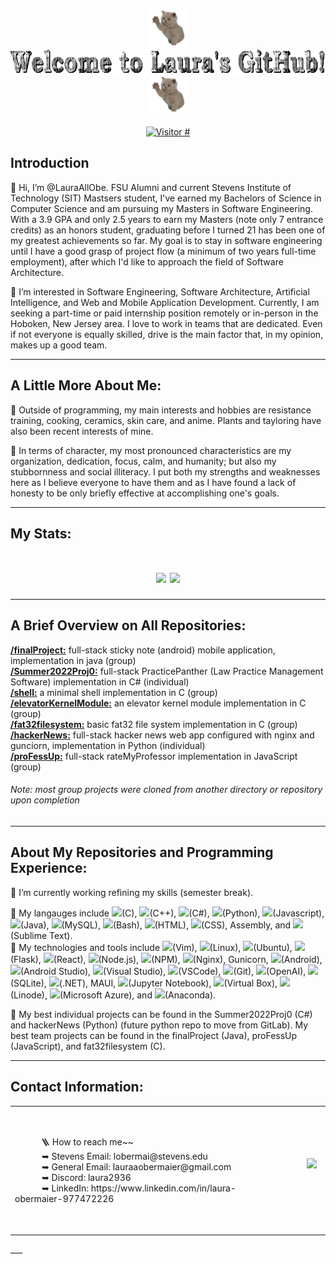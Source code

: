 <div align="center" valign="center"><img src="https://github.com/LauraAllObe/LauraAllObe/blob/main/wavingCat.gif" width="60" height="60" /><img src="https://github.com/LauraAllObe/LauraAllObe/blob/main/welcomeMessage.gif" height="40" /><img src="https://github.com/LauraAllObe/LauraAllObe/blob/main/wavingCat.gif" width="60" height="60" /></div>  
&nbsp;
<div align="center" valign="center" ><a href="https://hits.sh/github.com/LauraAllObe/hits/"><img alt="Visitor #" src="https://hits.sh/github.com/LauraAllObe/hits.svg?color=e6ddd8"/></a></div>

## Introduction
🐌 Hi, I’m @LauraAllObe. FSU Alumni and current Stevens Institute of Technology (SIT) Mastsers student, I've earned my 
Bachelors of Science in Computer Science and am pursuing my Masters in Software Engineering. With a 3.9 GPA and only 
2.5 years to earn my Masters (note only 7 entrance credits) as an honors student, graduating before I turned 21 has been
one of my greatest achievements so far. My goal is to stay in software engineering until I have a good grasp of project 
flow (a minimum of two years full-time employment), after which I'd like to approach the field of Software Architecture.

🎻 I’m interested in Software Engineering, Software Architecture, Artificial Intelligence, and Web and Mobile Application
Development. Currently, I am seeking a part-time or paid internship position remotely or in-person in the Hoboken, 
New Jersey area. I love to work in teams that are dedicated. Even if not everyone is equally skilled, drive is the main 
factor that, in my opinion, makes up a good team.
___
## A Little More About Me:
🧸 Outside of programming, my main interests and hobbies are resistance training, cooking, ceramics, skin care, and 
anime. Plants and tayloring have also been recent interests of mine. 

🍯 In terms of character, my most pronounced characteristics are my organization, dedication, focus, calm, and humanity;
but also my stubbornness and social illiteracy. I put both my strengths and weaknesses here as I believe everyone to have
them and as I have found a lack of honesty to be only briefly effective at accomplishing one's goals.
___
## My Stats:
<h1  align="center" valign="center"><img src="https://github-readme-stats.vercel.app/api?username=LauraAllObe&bg_color=e6ddd8&border_color=ab8c7b&text_color=997967&title_color=faf4e8&icon_color=faf4e8&show_icons=true&card_width=400" href="https://github.com/anuraghazra/github-readme-stats">
<img src="https://github-readme-stats.vercel.app/api/top-langs/?username=LauraAllObe&langs_count=5&bg_color=e6ddd8&border_color=ab8c7b&text_color=997967&title_color=faf4e8&card_width=580vw" href="https://github.com/anuraghazra/github-readme-stats" height="195"></h1>

___
## A Brief Overview on All Repositories:
**[/finalProject:](https://github.com/LauraAllObe/finalProject)** full-stack sticky note (android) mobile application, implementation in java (group)  
**[/Summer2022Proj0:](https://github.com/LauraAllObe/Summer2022Proj0)** full-stack PracticePanther (Law Practice Management Software) implementation in C# (individual)  
**[/shell:](https://github.com/LauraAllObe/shell)** a minimal shell implementation in C (group)  
**[/elevatorKernelModule:](https://github.com/LauraAllObe/elevatorKernelModule)** an elevator kernel module implementation in C (group)  
**[/fat32filesystem:](https://github.com/LauraAllObe/fat32filesystem)** basic fat32 file system implementation in C (group)  
**[/hackerNews:](https://github.com/LauraAllObe/hackerNews)** full-stack hacker news web app configured with nginx and gunciorn, implementation in Python (individual)  
**[/proFessUp:](https://github.com/LauraAllObe/proFessUp)** full-stack rateMyProfessor implementation in JavaScript (group)  
###### *Note: most group projects were cloned from another directory or repository upon completion*
___ 
## About My Repositories and Programming Experience:
🐻 I’m currently working refining my skills (semester break).

💼 My langauges include
<code><img height="12" src="https://cdn.jsdelivr.net/npm/simple-icons@3.12.2/icons/c.svg"></code>(C), 
<code><img height="12" src="https://cdn.jsdelivr.net/npm/simple-icons@3.12.2/icons/cplusplus.svg"></code>(C++), 
<code><img height="12" src="https://cdn.jsdelivr.net/npm/simple-icons@3.12.2/icons/csharp.svg"></code>(C#), 
<code><img height="12" src="https://cdn.jsdelivr.net/npm/simple-icons@3.12.2/icons/python.svg"></code>(Python), 
<code><img height="12" src="https://cdn.jsdelivr.net/npm/simple-icons@3.12.2/icons/javascript.svg"></code>(Javascript), 
<code><img height="12" src="https://cdn.jsdelivr.net/npm/simple-icons@3.12.2/icons/java.svg"></code>(Java), 
<code><img height="12" src="https://cdn.jsdelivr.net/npm/simple-icons@3.12.2/icons/mysql.svg"></code>(MySQL), 
<code><img height="12" src="https://cdn.jsdelivr.net/npm/simple-icons@3.12.2/icons/gnubash.svg"></code>(Bash), 
<code><img height="12" src="https://cdn.jsdelivr.net/npm/simple-icons@3.12.2/icons/html5.svg"></code>(HTML), 
<code><img height="12" src="https://cdn.jsdelivr.net/npm/simple-icons@3.12.2/icons/css3.svg"></code>(CSS), 
Assembly, and 
<code><img height="12" src="https://cdn.jsdelivr.net/npm/simple-icons@3.12.2/icons/sublimetext.svg"></code>(Sublime Text).  
💼 My technologies and tools include 
<code><img height="12" src="https://cdn.jsdelivr.net/npm/simple-icons@3.12.2/icons/vim.svg"></code>(Vim), 
<code><img height="12" src="https://cdn.jsdelivr.net/npm/simple-icons@3.12.2/icons/linux.svg"></code>(Linux), 
<code><img height="12" src="https://cdn.jsdelivr.net/npm/simple-icons@3.12.2/icons/ubuntu.svg"></code>(Ubuntu), 
<code><img height="12" src="https://www.vectorlogo.zone/logos/pocoo_flask/pocoo_flask-icon.svg"></code>(Flask), 
<code><img height="12" src="https://cdn.jsdelivr.net/npm/simple-icons@3.12.2/icons/react.svg"></code>(React), 
<code><img height="12" src="https://cdn.jsdelivr.net/npm/simple-icons@3.12.2/icons/node-dot-js.svg"></code>(Node.js), 
<code><img height="12" src="https://cdn.jsdelivr.net/npm/simple-icons@3.12.2/icons/npm.svg"></code>(NPM), 
<code><img height="12" src="https://cdn.jsdelivr.net/npm/simple-icons@3.12.2/icons/nginx.svg"></code>(Nginx), 
Gunicorn, 
<code><img height="12" src="https://cdn.jsdelivr.net/npm/simple-icons@3.12.2/icons/android.svg"></code>(Android), 
<code><img height="12" src="https://cdn.jsdelivr.net/npm/simple-icons@3.12.2/icons/androidstudio.svg"></code>(Android Studio), 
<code><img height="12" src="https://cdn.jsdelivr.net/npm/simple-icons@3.12.2/icons/visualstudio.svg"></code>(Visual Studio), 
<code><img height="12" src="https://cdn.jsdelivr.net/npm/simple-icons@3.12.2/icons/visualstudiocode.svg"></code>(VSCode), 
<code><img height="12" src="https://cdn.jsdelivr.net/npm/simple-icons@3.12.2/icons/git.svg"></code>(Git), 
<code><img height="12" src="https://cdn.jsdelivr.net/npm/simple-icons@3.12.2/icons/openai.svg"></code>(OpenAI), 
<code><img height="12" src="https://cdn.jsdelivr.net/npm/simple-icons@3.12.2/icons/sqlite.svg"></code>(SQLite), 
<code><img height="12" src="https://cdn.jsdelivr.net/npm/simple-icons@3.12.2/icons/dot-net.svg"></code>(.NET), 
MAUI, 
<code><img height="12" src="https://cdn.jsdelivr.net/npm/simple-icons@3.12.2/icons/jupyter.svg"></code>(Jupyter Notebook), 
<code><img height="12" src="https://cdn.jsdelivr.net/npm/simple-icons@3.12.2/icons/virtualbox.svg"></code>(Virtual Box), 
<code><img height="12" src="https://cdn.jsdelivr.net/npm/simple-icons@3.12.2/icons/linode.svg"></code>(Linode), 
<code><img height="12" src="https://cdn.jsdelivr.net/npm/simple-icons@3.12.2/icons/microsoftazure.svg"></code>(Microsoft Azure), and
<code><img height="12" src="https://cdn.jsdelivr.net/npm/simple-icons@3.12.2/icons/anaconda.svg"></code>(Anaconda).

🦫 My best individual projects can be found in the Summer2022Proj0 (C#) and hackerNews (Python) (future python repo to move 
from GitLab). My best team projects can be found in the finalProject (Java), proFessUp (JavaScript), and fat32filesystem (C).
___
## Contact Information:
<table align="center" valign="center">
    <tr>
        <td valign="center" width="=500" height="200">
            &emsp;&emsp;&emsp;🪜 How to reach me~~<br>
            &emsp;&emsp;&nbsp;&nbsp;&nbsp;&nbsp;➥ Stevens Email: lobermai@stevens.edu<br>
            &emsp;&emsp;&nbsp;&nbsp;&nbsp;&nbsp;➥ General Email: lauraaobermaier@gmail.com<br>
            &emsp;&emsp;&nbsp;&nbsp;&nbsp;&nbsp;➥ Discord: laura2936<br>
            &emsp;&emsp;&nbsp;&nbsp;&nbsp;&nbsp;➥ LinkedIn: https://www.linkedin.com/in/laura-obermaier-977472226&emsp;&emsp;&emsp;
        </td>
        <td align="center" valign="center">
            &emsp;&emsp;&emsp;<img height="150" src="https://github.com/LauraAllObe/LauraAllObe/blob/main/spinning_tuxedo_cat.gif">&emsp;&emsp;&emsp;
        </td>
    </tr>
</table>
___

